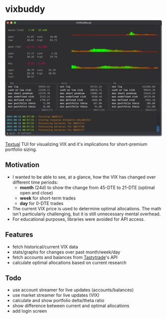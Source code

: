 # vixbuddy

<p align="center">
  <img src="screenshots/screenshot.png" title="wezterm">
</p>

[Textual](https://textual.textualize.io) TUI for visualizing VIX and it's implications for short-premium portfolio sizing.

## Motivation

- I wanted to be able to see, at a glance, how the VIX has changed over different time periods:
  - **month** (24d) to show the change from 45-DTE to 21-DTE (optimal open and close)
  - **week** for short-term trades
  - **day** for 0-DTE trades
- The current VIX price is used to determine optimal allocations. The math isn't particularly challenging, but it is still unnecessary mental overhead.
- For educational purposes, libraries were avoided for API access.

## Features

- fetch historical/current VIX data
- stats/graphs for changes over past month/week/day
- fetch accounts and balances from [Tastytrade](https://www.tastytrade.com)'s API
- calculate optimal allocations based on current research

## Todo

- use account streamer for live updates (accounts/balances)
- use market streamer for live updates (VIX)
- calculate and show portfolio delta/theta ratio
- show difference between current and optimal allocations
- add login screen
